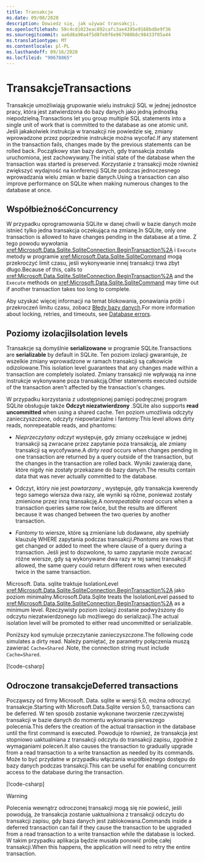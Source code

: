 ```yaml
---
title: Transakcje
ms.date: 09/08/2020
description: Dowiedz się, jak używać transakcji.
ms.openlocfilehash: 50c4cd1023eac892cafc3ae4395e9168bd8e9f36
ms.sourcegitcommit: aa6d8a90a4f5d8fe0f6e967980b8c98433f05a44
ms.translationtype: MT
ms.contentlocale: pl-PL
ms.lasthandoff: 09/16/2020
ms.locfileid: "90678865"
---
```

# <a name="transactions"></a><span data-ttu-id="f6f0d-103">Transakcje</span><span class="sxs-lookup"><span data-stu-id="f6f0d-103">Transactions</span></span>

<span data-ttu-id="f6f0d-104">Transakcje umożliwiają grupowanie wielu instrukcji SQL w jednej jednostce pracy, która jest zatwierdzona do bazy danych jako jedną jednostką niepodzielną.</span><span class="sxs-lookup"><span data-stu-id="f6f0d-104">Transactions let you group multiple SQL statements into a single unit of work that is committed to the database as one atomic unit.</span></span> <span data-ttu-id="f6f0d-105">Jeśli jakakolwiek instrukcja w transakcji nie powiedzie się, zmiany wprowadzone przez poprzednie instrukcje można wycofać.</span><span class="sxs-lookup"><span data-stu-id="f6f0d-105">If any statement in the transaction fails, changes made by the previous statements can be rolled back.</span></span> <span data-ttu-id="f6f0d-106">Początkowy stan bazy danych, gdy transakcja została uruchomiona, jest zachowywany.</span><span class="sxs-lookup"><span data-stu-id="f6f0d-106">The initial state of the database when the transaction was started is preserved.</span></span> <span data-ttu-id="f6f0d-107">Korzystanie z transakcji może również zwiększyć wydajność na konferencji SQLite podczas jednoczesnego wprowadzania wielu zmian w bazie danych.</span><span class="sxs-lookup"><span data-stu-id="f6f0d-107">Using a transaction can also improve performance on SQLite when making numerous changes to the database at once.</span></span>

## <a name="concurrency"></a><span data-ttu-id="f6f0d-108">Współbieżność</span><span class="sxs-lookup"><span data-stu-id="f6f0d-108">Concurrency</span></span>

<span data-ttu-id="f6f0d-109">W przypadku oprogramowania SQLite w danej chwili w bazie danych może istnieć tylko jedna transakcja oczekująca na zmianę.</span><span class="sxs-lookup"><span data-stu-id="f6f0d-109">In SQLite, only one transaction is allowed to have changes pending in the database at a time.</span></span> <span data-ttu-id="f6f0d-110">Z tego powodu wywołania <xref:Microsoft.Data.Sqlite.SqliteConnection.BeginTransaction%2A> i `Execute` metody w programie <xref:Microsoft.Data.Sqlite.SqliteCommand> mogą przekroczyć limit czasu, jeśli wykonywanie innej transakcji trwa zbyt długo.</span><span class="sxs-lookup"><span data-stu-id="f6f0d-110">Because of this, calls to <xref:Microsoft.Data.Sqlite.SqliteConnection.BeginTransaction%2A> and the `Execute` methods on <xref:Microsoft.Data.Sqlite.SqliteCommand> may time out if another transaction takes too long to complete.</span></span>

<span data-ttu-id="f6f0d-111">Aby uzyskać więcej informacji na temat blokowania, ponawiania prób i przekroczeń limitu czasu, zobacz [Błędy bazy danych](database-errors.md).</span><span class="sxs-lookup"><span data-stu-id="f6f0d-111">For more information about locking, retries, and timeouts, see [Database errors](database-errors.md).</span></span>

## <a name="isolation-levels"></a><span data-ttu-id="f6f0d-112">Poziomy izolacji</span><span class="sxs-lookup"><span data-stu-id="f6f0d-112">Isolation levels</span></span>

<span data-ttu-id="f6f0d-113">Transakcje są domyślnie **serializowane** w programie SQLite.</span><span class="sxs-lookup"><span data-stu-id="f6f0d-113">Transactions are **serializable** by default in SQLite.</span></span> <span data-ttu-id="f6f0d-114">Ten poziom izolacji gwarantuje, że wszelkie zmiany wprowadzone w ramach transakcji są całkowicie odizolowane.</span><span class="sxs-lookup"><span data-stu-id="f6f0d-114">This isolation level guarantees that any changes made within a transaction are completely isolated.</span></span> <span data-ttu-id="f6f0d-115">Zmiany transakcji nie wpływają na inne instrukcje wykonywane poza transakcją.</span><span class="sxs-lookup"><span data-stu-id="f6f0d-115">Other statements executed outside of the transaction aren't affected by the transaction's changes.</span></span>

<span data-ttu-id="f6f0d-116">W przypadku korzystania z udostępnionej pamięci podręcznej program SQLite obsługuje także **Odczyt niezatwierdzony** .</span><span class="sxs-lookup"><span data-stu-id="f6f0d-116">SQLite also supports **read uncommitted** when using a shared cache.</span></span> <span data-ttu-id="f6f0d-117">Ten poziom umożliwia odczyty zanieczyszczone, odczyty niepowtarzalne i fantomy:</span><span class="sxs-lookup"><span data-stu-id="f6f0d-117">This level allows dirty reads, nonrepeatable reads, and phantoms:</span></span>

- <span data-ttu-id="f6f0d-118">*Nieprzeczytany odczyt* występuje, gdy zmiany oczekujące w jednej transakcji są zwracane przez zapytanie poza transakcją, ale zmiany transakcji są wycofywane.</span><span class="sxs-lookup"><span data-stu-id="f6f0d-118">A *dirty read* occurs when changes pending in one transaction are returned by a query outside of the transaction, but the changes in the transaction are rolled back.</span></span> <span data-ttu-id="f6f0d-119">Wyniki zawierają dane, które nigdy nie zostały przekazane do bazy danych.</span><span class="sxs-lookup"><span data-stu-id="f6f0d-119">The results contain data that was never actually committed to the database.</span></span>

- <span data-ttu-id="f6f0d-120">Odczyt, który nie jest *powtarzany* , występuje, gdy transakcja kwerendy tego samego wiersza dwa razy, ale wyniki są różne, ponieważ zostały zmienione przez inną transakcję.</span><span class="sxs-lookup"><span data-stu-id="f6f0d-120">A *nonrepeatable read* occurs when a transaction queries same row twice, but the results are different because it was changed between the two queries by another transaction.</span></span>

- <span data-ttu-id="f6f0d-121">*Fantomy* to wiersze, które są zmieniane lub dodawane, aby spełniały klauzulę WHERE zapytania podczas transakcji.</span><span class="sxs-lookup"><span data-stu-id="f6f0d-121">*Phantoms* are rows that get changed or added to meet the where clause of a query during a transaction.</span></span> <span data-ttu-id="f6f0d-122">Jeśli jest to dozwolone, to samo zapytanie może zwracać różne wiersze, gdy są wykonywane dwa razy w tej samej transakcji.</span><span class="sxs-lookup"><span data-stu-id="f6f0d-122">If allowed, the same query could return different rows when executed twice in the same transaction.</span></span>

<span data-ttu-id="f6f0d-123">Microsoft. Data. sqlite traktuje IsolationLevel <xref:Microsoft.Data.Sqlite.SqliteConnection.BeginTransaction%2A> jako poziom minimalny.</span><span class="sxs-lookup"><span data-stu-id="f6f0d-123">Microsoft.Data.Sqlite treats the IsolationLevel passed to <xref:Microsoft.Data.Sqlite.SqliteConnection.BeginTransaction%2A> as a minimum level.</span></span> <span data-ttu-id="f6f0d-124">Rzeczywisty poziom izolacji zostanie podwyższony do odczytu niezatwierdzonego lub możliwego do serializacji.</span><span class="sxs-lookup"><span data-stu-id="f6f0d-124">The actual isolation level will be promoted to either read uncommitted or serializable.</span></span>

<span data-ttu-id="f6f0d-125">Poniższy kod symuluje przeczytanie zanieczyszczone.</span><span class="sxs-lookup"><span data-stu-id="f6f0d-125">The following code simulates a dirty read.</span></span> <span data-ttu-id="f6f0d-126">Należy pamiętać, że parametry połączenia muszą zawierać `Cache=Shared` .</span><span class="sxs-lookup"><span data-stu-id="f6f0d-126">Note, the connection string must include `Cache=Shared`.</span></span>

[!code-csharp[](../../../../samples/snippets/standard/data/sqlite/DirtyReadSample/Program.cs?name=snippet_DirtyRead)]

## <a name="deferred-transactions"></a><span data-ttu-id="f6f0d-127">Odroczone transakcje</span><span class="sxs-lookup"><span data-stu-id="f6f0d-127">Deferred transactions</span></span>

<span data-ttu-id="f6f0d-128">Począwszy od firmy Microsoft. Data. sqlite w wersji 5,0, można odroczyć transakcje.</span><span class="sxs-lookup"><span data-stu-id="f6f0d-128">Starting with Microsoft.Data.Sqlite version 5.0, transactions can be deferred.</span></span> <span data-ttu-id="f6f0d-129">W ten sposób zostanie wykonane tworzenie rzeczywistej transakcji w bazie danych do momentu wykonania pierwszego polecenia.</span><span class="sxs-lookup"><span data-stu-id="f6f0d-129">This defers the creation of the actual transaction in the database until the first command is executed.</span></span> <span data-ttu-id="f6f0d-130">Powoduje to również, że transakcja jest stopniowo uaktualniana z transakcji odczytu do transakcji zapisu, zgodnie z wymaganiami poleceń.</span><span class="sxs-lookup"><span data-stu-id="f6f0d-130">It also causes the transaction to gradually upgrade from a read transaction to a write transaction as needed by its commands.</span></span> <span data-ttu-id="f6f0d-131">Może to być przydatne w przypadku włączania współbieżnego dostępu do bazy danych podczas transakcji.</span><span class="sxs-lookup"><span data-stu-id="f6f0d-131">This can be useful for enabling concurrent access to the database during the transaction.</span></span>

[!code-csharp[](../../../../samples/snippets/standard/data/sqlite/DeferredTransactionSample/Program.cs?name=snippet_DeferredTransaction)]

> [!WARNING]
> <span data-ttu-id="f6f0d-132">Polecenia wewnątrz odroczonej transakcji mogą się nie powieść, jeśli powodują, że transakcja zostanie uaktualniona z transakcji odczytu do transakcji zapisu, gdy baza danych jest zablokowana.</span><span class="sxs-lookup"><span data-stu-id="f6f0d-132">Commands inside a deferred transaction can fail if they cause the transaction to be upgraded from a read transaction to a write transaction while the database is locked.</span></span> <span data-ttu-id="f6f0d-133">W takim przypadku aplikacja będzie musiała ponowić próbę całej transakcji.</span><span class="sxs-lookup"><span data-stu-id="f6f0d-133">When this happens, the application will need to retry the entire transaction.</span></span>
